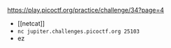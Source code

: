 https://play.picoctf.org/practice/challenge/34?page=4

- [[netcat]]
- `nc jupiter.challenges.picoctf.org 25103`
- ez